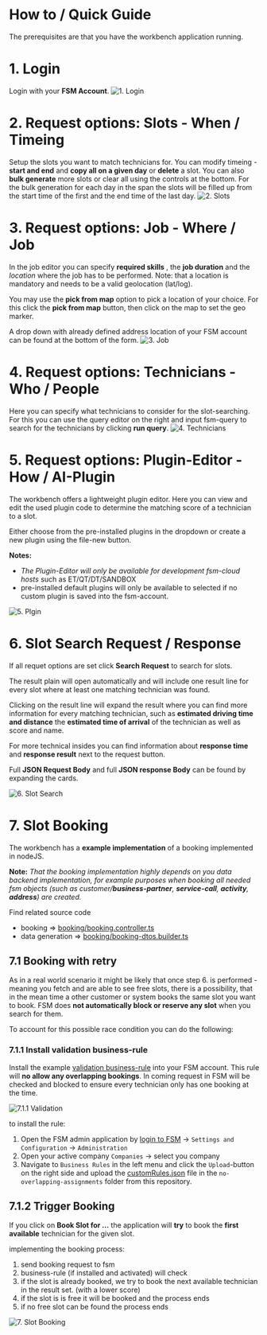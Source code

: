 
# How to / Quick Guide
The prerequisites are that you have the workbench application running.

# 1. Login
Login with your **FSM Account**.
![1. Login](./assets/01-login.png)

# 2. Request options: Slots - When / Timeing
Setup the slots you want to match technicians for. You can modify timeing - **start and end** and **copy all on a given day** or **delete** a slot. You can also **bulk generate** more slots or clear all using the controls at the bottom. For the bulk generation for each day in the span the slots will be filled up from the start time of the first and the end time of the last day.
![2. Slots](./assets/02-generate-slots.png)

# 3. Request options: Job - Where / Job
In the job editor you can specify **required skills** , the **job duration** and the *location* where the job has to be performed. Note: that a location is mandatory and needs to be a valid geolocation (lat/log).

You may use the **pick from map** option to pick a location of your choice. For this click the **pick from map** button, then click on the map to set the geo marker.

A drop down with already defined address location of your FSM account can be found at the bottom of the form.
![3. Job](./assets/03-pick-location.png)

# 4. Request options: Technicians - Who / People

Here you can specify what technicians to consider for the slot-searching. For this you can use the query editor on the right and input fsm-query to search for the technicians by clicking **run query**.
![4. Technicians](./assets/04-define-resources.png)

# 5. Request options: Plugin-Editor - How / AI-Plugin
The workbench offers a lightweight plugin editor. Here you can view and edit the used plugin code to determine the matching score of a technician to a slot.

Either choose from the pre-installed plugins in the dropdown or create a new plugin using the file-new button.

**Notes:** 
- *The Plugin-Editor will only be available for development fsm-cloud hosts* such as ET/QT/DT/SANDBOX
- pre-installed default plugins will only be available to selected if no custom plugin is saved into the fsm-account.

![5. Plgin](./assets/05-plugin-editor.png)

# 6. Slot Search Request / Response
If all requet options are set click **Search Request** to search for slots.

The result plain will open automatically and will include one result line for every slot where at least one matching technician was found.

Clicking on the result line will expand the result where you can find more information for every matching technician, such as **estimated driving time and distance** the **estimated time of arrival** of the technician as well as score and name.

For more technical insides you can find information about **response time** and **response result** next to the request button.

Full **JSON Request Body** and full **JSON response Body** can be found by expanding the cards.

![6. Slot Search](./assets/06-response.png)

# 7. Slot Booking

The workbench has a **example implementation** of a booking implemented in nodeJS.

**Note:**  *That the booking implementation highly depends on you data backend implementation, for example purposes when booking all needed fsm objects (such as customer/**business-partner**, **service-call**, **activity**, **address**) are created.*

Find related source code 
- booking => [booking/booking.controller.ts](https://github.com/SAP-samples/fsm-scheduling-samples/blob/main/workbench/backend/src/booking/booking.controller.ts)
- data generation => [booking/booking-dtos.builder.ts](https://github.com/SAP-samples/fsm-scheduling-samples/blob/main/workbench/backend/src/booking/booking-dtos.builder.ts)

## 7.1 Booking with retry
As in a real world scenario it might be likely that once step 6. is performed - meaning you fetch and are able to see free slots, there is a possibility, that in the mean time a other customer or system books the same slot you want to book. FSM does **not automatically block or reserve any slot** when you search for them.

To account for this possible race condition you can do the following:

### 7.1.1 Install validation business-rule

Install the example [validation business-rule](./../business-rules/no-overlapping-assignments/customRules.json) into your FSM account. This rule will **no allow any overlapping bookings**. In coming request in FSM will be checked and blocked to ensure every technician only has one booking at the time.

![7.1.1 Validation](./assets/071-business-rule.png)

to install the rule:

1. Open the FSM admin application by [login to FSM](https://apps.coresystems.net/) -> `Settings and Configuration` -> `Administration`
2. Open your active company `Companies` -> select you company
3. Navigate to `Business Rules` in the left menu and click the `Upload`-button on the right side and upload the [customRules.json](./../business-rules/no-overlapping-assignments/customRules.json) file in the `no-overlapping-assignments` folder from this repository.


## 7.1.2 Trigger Booking
If you click on **Book Slot for ...** the application will **try** to book the **first available** technician for the given slot.

implementing the booking process:
1. send booking request to fsm
2. business-rule (if installed and activated) will check
3. if the slot is already booked, we try to book the next available technician in the result set. (with a lower score)
4. if the slot is is free it will be booked and the process ends
5. if no free slot can be found the process ends

![7. Slot Booking](./assets/07-booking.png)